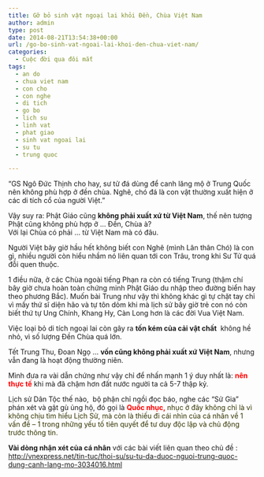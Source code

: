 ```yaml
---
title: Gỡ bỏ sinh vật ngoại lai khỏi Đền, Chùa Việt Nam
author: admin
type: post
date: 2014-08-21T13:54:38+00:00
url: /go-bo-sinh-vat-ngoai-lai-khoi-den-chua-viet-nam/
categories:
  - Cuộc đời qua đôi mắt
tags:
  - an do
  - chua viet nam
  - con cho
  - con nghe
  - di tich
  - go bo
  - lich su
  - linh vat
  - phat giao
  - sinh vat ngoai lai
  - su tu
  - trung quoc

---
```

&#8220;GS Ngô Đức Thịnh cho hay, sư tử đá dùng để canh lăng mộ ở Trung Quốc nên không phù hợp ở đền chùa. Nghê, chó đá là con vật thường xuất hiện ở các di tích cổ của người Việt.&#8221;

Vậy suy ra: Phật Giáo cũng **không phải xuất xứ từ Việt Nam**, thế nên tượng Phật cũng không phù hợp ở &#8230; Đền, Chùa à?  
Với lại Chùa có phải &#8230; từ Việt Nam mà có đâu.

Người Việt bây giờ hầu hết không biết con Nghê (mình Lân thân Chó) là con gì, nhiều người còn hiểu nhầm nó liên quan tới con Trâu, trong khi Sư Tử quá đỗi quen thuộc.

1 điều nữa, ở các Chùa ngoài tiếng Phạn ra còn có tiếng Trung (thậm chí bây giờ chưa hoàn toàn chứng minh Phật Giáo du nhập theo đường biển hay theo phương Bắc). Muốn bài Trung như vậy thì không khác gì tự chặt tay chỉ vì mấy thứ sĩ diện hão và tự tôn dỏm khi mà lịch sử bây giờ trẻ con nó còn biết thứ tự Ung Chính, Khang Hy, Càn Long hơn là các đời Vua Việt Nam.

Việc loại bỏ di tích ngoại lai còn gây ra **tốn kém của cải vật chất**  không hề nhỏ, vì số lượng Đền Chùa quá lớn.

Tết Trung Thu, Đoan Ngọ &#8230; **vốn cũng không phải xuất xứ Việt Nam**, nhưng vẫn đang là hoạt động thường niên.

Mình đưa ra vài dẫn chứng như vậy chỉ để nhấn mạnh 1 ý duy nhất là: <span style="color: #ff0000;"><strong>nên thực tế</strong></span> khi mà đã chậm hơn đất nước người ta cả 5-7 thập kỷ.

Lịch sử Dân Tộc thế nào,  bộ phận chỉ ngồi đọc báo, nghe các &#8220;Sử Gia&#8221; phán xét và gật gù ủng hộ, đó gọi là <span style="color: #ff0000;"><strong>Quốc nhục,<span style="color: #808080;"> </span></strong><span style="color: #333300;">nhục ở đây không chỉ là vì không chịu tìm hiểu Lịch Sử, mà còn là thiếu đi cái nhìn của cá nhân về 1 vấn đề &#8211; 1 trong những yếu tố tiên quyết để tư duy độc lập và chủ động trước thông tin.</span></span>

**Vài dòng nhận xét của cá nhân** với các bài viết liên quan theo chủ đề : <a href="http://vnexpress.net/tin-tuc/thoi-su/su-tu-da-duoc-nguoi-trung-quoc-dung-canh-lang-mo-3034016.html" target="_blank">http://vnexpress.net/tin-tuc/thoi-su/su-tu-da-duoc-nguoi-trung-quoc-dung-canh-lang-mo-3034016.html</a>
